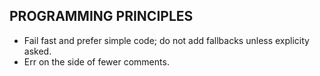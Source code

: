 ## PROGRAMMING PRINCIPLES

- Fail fast and prefer simple code; do not add fallbacks unless explicity asked.
- Err on the side of fewer comments.
